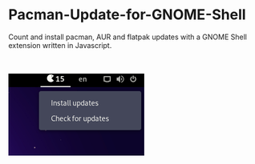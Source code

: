 # Pacman-Update-for-GNOME-Shell
Count and install pacman, AUR and flatpak updates with a GNOME Shell extension written in Javascript.

<br></br>
![ScreenShot](print(1).png)
